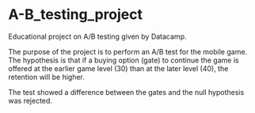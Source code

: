 # A-B_testing_project

Educational project on A/B testing given by Datacamp. 

The purpose of the project is to perform an A/B test for the mobile game. The hypothesis is that if a buying option (gate) to continue the game is offered at the earlier game level (30) than at the later level (40), the retention will be higher. 

The test showed a difference between the gates and the null hypothesis was rejected. 
